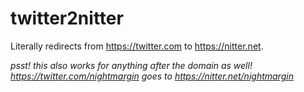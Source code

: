 # twitter2nitter

Literally redirects from https://twitter.com to https://nitter.net.

*psst! this also works for anything after the domain as well! https://twitter.com/nightmargin goes to https://nitter.net/nightmargin*
